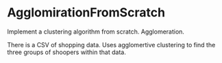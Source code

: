 # AgglomirationFromScratch
Implement a clustering algorithm from scratch. Agglomeration. 

There is a CSV of shopping data. Uses agglomertive clustering to find the three groups of shoopers within that data. 
